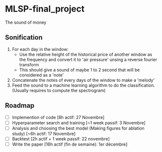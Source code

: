 # MLSP-final_project
The sound of money

## Sonification
1. For each day in the window:
   - Use the relative height of the historical price of another window as the frequency and convert it to 'air pressure' unsing a reverse fourier transform
   - This should give a sound of maybe 1 to 2 second that will be considered as a 'note'
3. Concatenate the notes of every days of the window to make a 'melody'
4. Feed the sound to a machine learning algorithm to do the classification.  (Usually requires to compute the spectrogram)


## Roadmap
- [ ] Implemention of code [8h actif: 27 Novembre]
- [ ] Hyperparameter search and training [~1 week passif: 3 Novembre]
- [ ] Analysis and choosing the best model (Making figures for ablation study) [~6h actif: 17 Novembre]
- [ ] Backtest [2h actif + 1 week passif: 22 novembre]
- [ ] Write the paper [16h actif (fin de semaine): 1er décembre]